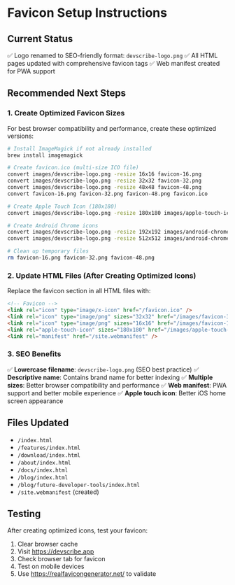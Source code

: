 # Favicon Setup Instructions

## Current Status
✅ Logo renamed to SEO-friendly format: `devscribe-logo.png`
✅ All HTML pages updated with comprehensive favicon tags
✅ Web manifest created for PWA support

## Recommended Next Steps

### 1. Create Optimized Favicon Sizes
For best browser compatibility and performance, create these optimized versions:

```bash
# Install ImageMagick if not already installed
brew install imagemagick

# Create favicon.ico (multi-size ICO file)
convert images/devscribe-logo.png -resize 16x16 favicon-16.png
convert images/devscribe-logo.png -resize 32x32 favicon-32.png
convert images/devscribe-logo.png -resize 48x48 favicon-48.png
convert favicon-16.png favicon-32.png favicon-48.png favicon.ico

# Create Apple Touch Icon (180x180)
convert images/devscribe-logo.png -resize 180x180 images/apple-touch-icon.png

# Create Android Chrome icons
convert images/devscribe-logo.png -resize 192x192 images/android-chrome-192x192.png
convert images/devscribe-logo.png -resize 512x512 images/android-chrome-512x512.png

# Clean up temporary files
rm favicon-16.png favicon-32.png favicon-48.png
```

### 2. Update HTML Files (After Creating Optimized Icons)
Replace the favicon section in all HTML files with:

```html
<!-- Favicon -->
<link rel="icon" type="image/x-icon" href="/favicon.ico" />
<link rel="icon" type="image/png" sizes="32x32" href="/images/favicon-32x32.png" />
<link rel="icon" type="image/png" sizes="16x16" href="/images/favicon-16x16.png" />
<link rel="apple-touch-icon" sizes="180x180" href="/images/apple-touch-icon.png" />
<link rel="manifest" href="/site.webmanifest" />
```

### 3. SEO Benefits
✅ **Lowercase filename**: `devscribe-logo.png` (SEO best practice)
✅ **Descriptive name**: Contains brand name for better indexing
✅ **Multiple sizes**: Better browser compatibility and performance
✅ **Web manifest**: PWA support and better mobile experience
✅ **Apple touch icon**: Better iOS home screen appearance

## Files Updated
- `/index.html`
- `/features/index.html`
- `/download/index.html`
- `/about/index.html`
- `/docs/index.html`
- `/blog/index.html`
- `/blog/future-developer-tools/index.html`
- `/site.webmanifest` (created)

## Testing
After creating optimized icons, test your favicon:
1. Clear browser cache
2. Visit https://devscribe.app
3. Check browser tab for favicon
4. Test on mobile devices
5. Use https://realfavicongenerator.net/ to validate
